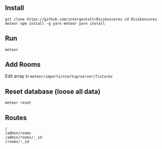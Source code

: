 ## Install
`
git clone https://github.com/intergestalt/Risikoscores
cd Risikoscores
meteor npm install -g yarn
meteor yarn install
`
## Run
```
meteor
```
## Add Rooms
Edit array in `meteor/imports/startup/server/fixtures`

## Reset database (loose all data)
`meteor reset`

## Routes
```
/
/admin/rooms
/admin/rooms/:_id
/rooms/:_id
```
